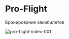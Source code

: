 # Pro-Flight

Бронирование авиабилетов

![pro-flight-index-001](https://user-images.githubusercontent.com/62849901/173899640-49acedff-ff0c-412e-bd28-c9bcaaba94cf.png)

